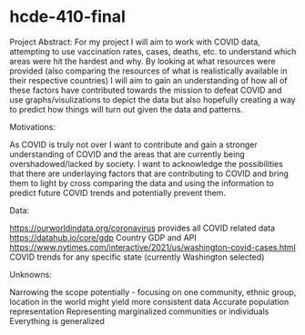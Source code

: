 # hcde-410-final

Project Abstract: 
        For my project I will aim to work with COVID data, attempting to use vaccination rates, cases, deaths, etc. to understand which areas were hit the hardest and why. By looking at what resources were provided (also comparing the resources of what is realistically available in their respective countries) I will aim to gain an understanding of how all of these factors have contributed towards the mission to defeat COVID and use graphs/visulizations to depict the data but also hopefully creating a way to predict how things will turn out given the data and patterns. 


Motivations: 

As COVID is truly not over I want to contribute and gain a stronger understanding of COVID and the areas that are currently being overshadowed/lacked by society. I want to acknowledge the possibilities that there are underlaying factors that are contributing to COVID and bring them to light by cross comparing the data and using the information to predict future COVID trends and potentially prevent them.
        
Data:

https://ourworldindata.org/coronavirus provides all COVID related data
https://datahub.io/core/gdp Country GDP and API
https://www.nytimes.com/interactive/2021/us/washington-covid-cases.html COVID trends for any specific state (currently Washington selected)

Unknowns:

Narrowing the scope potentially - focusing on one community, ethnic group, location in the world might yield more consistent data
Accurate population representation 
Representing marginalized communities or individuals
Everything is generalized 
